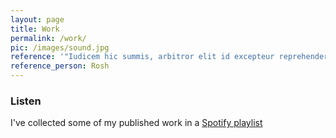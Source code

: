 ```yaml
---
layout: page
title: Work
permalink: /work/
pic: /images/sound.jpg
reference: '"Iudicem hic summis, arbitror elit id excepteur reprehenderit nam te dolore nostrud cupidatat a magna cupidatat reprehenderit."'
reference_person: Rosh
---
```


### Listen

I've collected some of my published work in a [Spotify playlist](#)